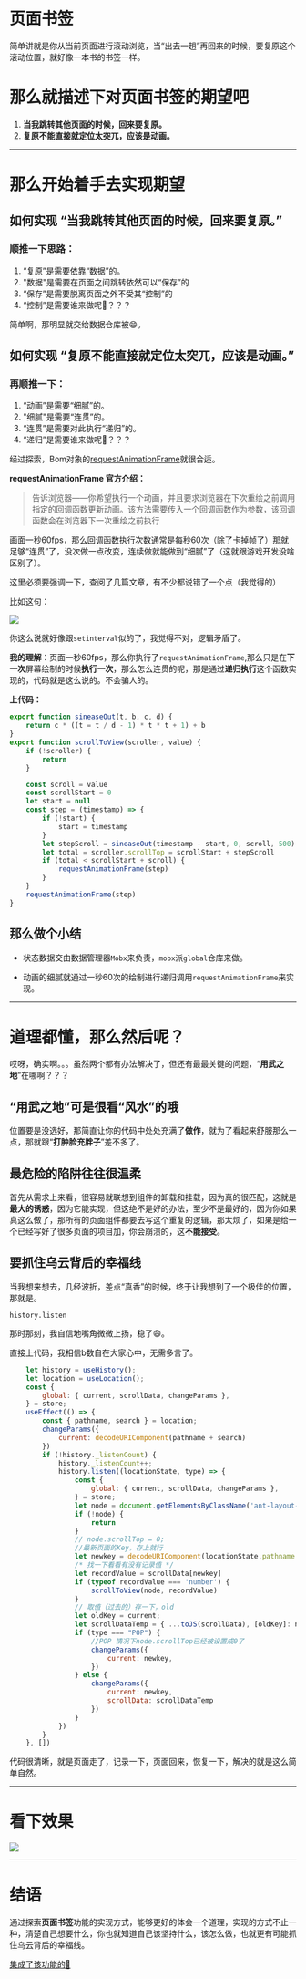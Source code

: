 # 页面书签

简单讲就是你从当前页面进行滚动浏览，当“出去一趟”再回来的时候，要复原这个滚动位置，就好像一本书的书签一样。

# 那么就描述下对页面书签的期望吧

1. **当我跳转其他页面的时候，回来要复原。**
2. **复原不能直接就定位太突兀，应该是动画。**

---

# 那么开始着手去实现期望

## 如何实现 “**当我跳转其他页面的时候，回来要复原。**”

### 顺推一下思路：

1. “复原”是需要依靠“数据”的。
2. "数据"是需要在页面之间跳转依然可以“保存”的
3. “保存”是需要脱离页面之外不受其“控制”的
4. “控制”是需要谁来做呢🤔？？？

简单啊，那明显就交给数据仓库被😄。

## 如何实现 “**复原不能直接就定位太突兀，应该是动画。**”

### 再顺推一下：

1. “动画”是需要“细腻”的。
2. "细腻"是需要“连贯”的。
3. “连贯”是需要对此执行“递归”的。
4. “递归”是需要谁来做呢🤔？？？


经过探索，Bom对象的[requestAnimationFrame](https://developer.mozilla.org/zh-CN/docs/Web/API/Window/requestAnimationFrame)就很合适。

**requestAnimationFrame 官方介绍：**

> 告诉浏览器——你希望执行一个动画，并且要求浏览器在下次重绘之前调用指定的回调函数更新动画。该方法需要传入一个回调函数作为参数，该回调函数会在浏览器下一次重绘之前执行

画面一秒60fps，那么回调函数执行次数通常是每秒60次（除了卡掉帧了）那就足够“连贯”了，没次做一点改变，连续做就能做到“细腻”了（这就跟游戏开发没啥区别了）。

这里必须要强调一下，查阅了几篇文章，有不少都说错了一个点（我觉得的）

比如这句：

![](https://p3-juejin.byteimg.com/tos-cn-i-k3u1fbpfcp/311b40fddcf04e61a3493e57b1d14251~tplv-k3u1fbpfcp-zoom-1.image)

你这么说就好像跟`setinterval`似的了，我觉得不对，逻辑矛盾了。

**我的理解**：页面一秒60fps，那么你执行了`requestAnimationFrame`,那么只是在**下一次**屏幕绘制的时候**执行一次**，那么怎么连贯的呢，那是通过**递归执行**这个函数实现的，代码就是这么说的。不会骗人的。

**上代码：**

```js
export function sineaseOut(t, b, c, d) {
    return c * ((t = t / d - 1) * t * t + 1) + b
}
export function scrollToView(scroller, value) {
    if (!scroller) {
        return
    }

    const scroll = value
    const scrollStart = 0
    let start = null
    const step = (timestamp) => {
        if (!start) {
            start = timestamp
        }
        let stepScroll = sineaseOut(timestamp - start, 0, scroll, 500)
        let total = scroller.scrollTop = scrollStart + stepScroll
        if (total < scrollStart + scroll) {
            requestAnimationFrame(step)
        }
    }
    requestAnimationFrame(step)
}
```

## 那么做个小结

* 状态数据交由数据管理器`Mobx`来负责，`mobx`派`global`仓库来做。

* 动画的细腻就通过一秒60次的绘制进行递归调用`requestAnimationFrame`来实现。

---

# 道理都懂，那么然后呢？

哎呀，确实啊。。。虽然两个都有办法解决了，但还有最最关键的问题，“**用武之地**”在哪啊？？？

## “用武之地”可是很看“风水”的哦

位置要是没选好，那简直让你的代码中处处充满了**做作**，就为了看起来舒服那么一点，那就跟“**打肿脸充胖子**”差不多了。

## 最危险的陷阱往往很温柔

首先从需求上来看，很容易就联想到组件的卸载和挂载，因为真的很匹配，这就是**最大的诱惑**，因为它能实现，但这绝不是好的办法，至少不是最好的，因为你如果真这么做了，那所有的页面组件都要去写这个重复的逻辑，那太烦了，如果是给一个已经写好了很多页面的项目加，你会崩溃的，这**不能接受**。

## 要抓住乌云背后的幸福线

当我想来想去，几经波折，差点“真香”的时候，终于让我想到了一个极佳的位置，那就是。

`history.listen`

那时那刻，我自信地嘴角微微上扬，稳了😄。

直接上代码，我相信b数自在大家心中，无需多言了。

```js
    let history = useHistory();
    let location = useLocation();
    const {
        global: { current, scrollData, changeParams },
    } = store;
    useEffect(() => {
        const { pathname, search } = location;
        changeParams({
            current: decodeURIComponent(pathname + search)
        })
        if (!history._listenCount) {
            history._listenCount++;
            history.listen((locationState, type) => {
                const {
                    global: { current, scrollData, changeParams },
                } = store;
                let node = document.getElementsByClassName('ant-layout-content')[0]
                if (!node) {
                    return
                }
                // node.scrollTop = 0;
                //最新页面的Key，存上就行
                let newkey = decodeURIComponent(locationState.pathname + locationState.search);
                /* 找一下看看有没有记录值 */
                let recordValue = scrollData[newkey]
                if (typeof recordValue === 'number') {
                    scrollToView(node, recordValue)
                }
                // 取值（过去的）存一下，old
                let oldKey = current;
                let scrollDataTemp = { ...toJS(scrollData), [oldKey]: node.scrollTop }
                if (type === "POP") {
                    //POP 情况下node.scrollTop已经被设置成0了
                    changeParams({
                        current: newkey,
                    })
                } else {
                    changeParams({
                        current: newkey,
                        scrollData: scrollDataTemp
                    })
                }
            })
        }
    }, [])
```


代码很清晰，就是页面走了，记录一下，页面回来，恢复一下，解决的就是这么简单自然。

---

# 看下效果
![](https://p3-juejin.byteimg.com/tos-cn-i-k3u1fbpfcp/15424039c47f40c392691e919ae7fdc7~tplv-k3u1fbpfcp-zoom-1.image)

---

# 结语

通过探索**页面书签**功能的实现方式，能够更好的体会一个道理，实现的方式不止一种，清楚自己想要什么，你也就知道自己该坚持什么，该怎么做，也就更有可能抓住乌云背后的幸福线。

[集成了该功能的🌰](https://github.com/moderateReact/moderate-react-template)


